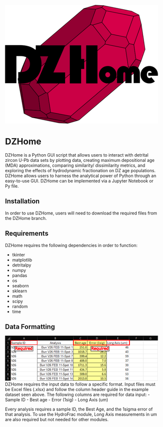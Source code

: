 <div align="center">
  <img src="DZHome%20Logo%20V1%20no%20shade.png" alt="DZHome Logo">
</div>

# DZHome

DZHome is a Python GUI script that allows users to interact with detrital zircon U-Pb data sets by plotting data, creating maximum depositional age (MDA) approximations, comparing similarity/ dissimilarity metrics, and exploring the effects of hydrodynamic fractionation on DZ age populations. DZHome allows users to harness the analytical power of Python through an easy-to-use GUI. DZHome can be implemented via a Jupyter Notebook or Py file. 

## Installation
In order to use DZHome, users will need to download the required files from the DZHome branch. 

## Requirements
DZHome requires the following dependencies in order to function:
- tkinter
- matplotlib
- detritalpy
- numpy
- pandas
- os
- seaborn
- sklearn
- math
- scipy
- random
- time

## Data Formatting
<div align="center">
  <img src="Data%20Formatting%20Example.png" alt="Formatting Example">
</div>
DZHome requires the input data to follow a specific format. Input files must be Excel files (.xlsx) and follow the column header guide in the example dataset seen above. The following columns are required for data input:
 - Sample ID
 - Best age
 - Error (1sig)
 - Long Axis (um)

 Every analysis requires a sample ID, the Best Age, and the 1sigma error of that analysis. To use the HydroFrac module, Long Axis measurements in um are also required but not needed for other modules.
